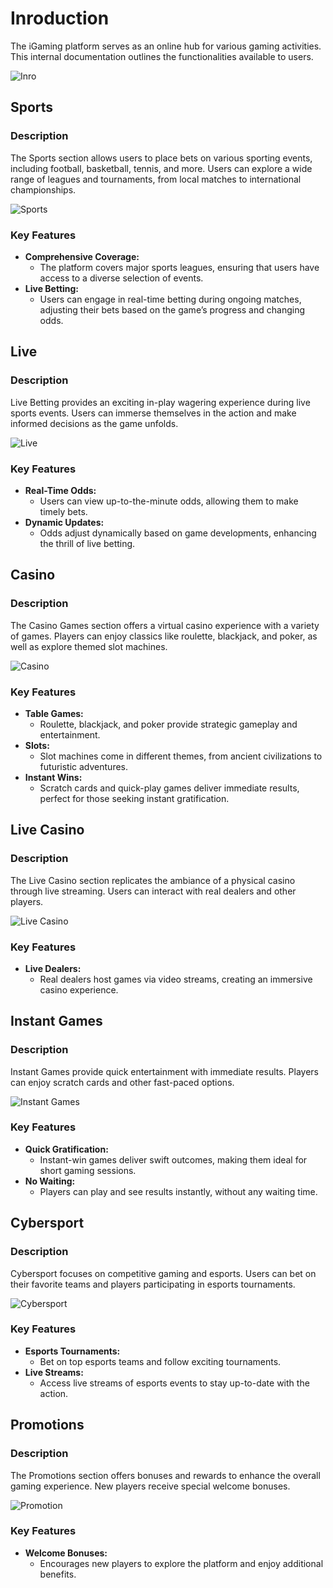 # Inroduction
The iGaming platform serves as an online hub for various gaming activities. This internal documentation outlines the functionalities available to users.

![Inro](https://github.com/Zxcursed1654/evo/assets/170832101/e8f959eb-e33f-453c-906f-0ef914850ed4)


## Sports

### Description

The Sports section allows users to place bets on various sporting events, including football, basketball, tennis, and more. Users can explore a wide range of leagues and tournaments, from local matches to international championships.

![Sports](https://github.com/Zxcursed1654/evo/assets/170832101/1f83b603-ac2b-432d-8fd7-ee9224466608)


### Key Features

- **Comprehensive Coverage:**
  - The platform covers major sports leagues, ensuring that users have access to a diverse selection of events.
- **Live Betting:**
  - Users can engage in real-time betting during ongoing matches, adjusting their bets based on the game’s progress and changing odds.

## Live

### Description

Live Betting provides an exciting in-play wagering experience during live sports events. Users can immerse themselves in the action and make informed decisions as the game unfolds.

![Live](https://github.com/Zxcursed1654/evo/assets/170832101/6c7bdca1-21bd-4f55-975d-1fea43537b86)


### Key Features

- **Real-Time Odds:**
  - Users can view up-to-the-minute odds, allowing them to make timely bets.
- **Dynamic Updates:**
  - Odds adjust dynamically based on game developments, enhancing the thrill of live betting.

## Casino

### Description

The Casino Games section offers a virtual casino experience with a variety of games. Players can enjoy classics like roulette, blackjack, and poker, as well as explore themed slot machines.

![Casino](https://github.com/Zxcursed1654/evo/assets/170832101/cfb044b2-99f2-488f-b022-1f4b60c6e9ea)


### Key Features

- **Table Games:**
  - Roulette, blackjack, and poker provide strategic gameplay and entertainment.
- **Slots:**
  - Slot machines come in different themes, from ancient civilizations to futuristic adventures.
- **Instant Wins:**
  - Scratch cards and quick-play games deliver immediate results, perfect for those seeking instant gratification.

## Live Casino

### Description

The Live Casino section replicates the ambiance of a physical casino through live streaming. Users can interact with real dealers and other players.

![Live Casino](https://github.com/Zxcursed1654/evo/assets/170832101/3cb41b02-0fde-4ad2-96ae-f4964ce537d3)


### Key Features

- **Live Dealers:**
  - Real dealers host games via video streams, creating an immersive casino experience.

## Instant Games

### Description

Instant Games provide quick entertainment with immediate results. Players can enjoy scratch cards and other fast-paced options.

![Instant Games](https://github.com/Zxcursed1654/evo/assets/170832101/c3def882-e9a7-41f6-a03b-48e780a571f3)

### Key Features

- **Quick Gratification:**
  - Instant-win games deliver swift outcomes, making them ideal for short gaming sessions.
- **No Waiting:**
  - Players can play and see results instantly, without any waiting time.

## Cybersport

### Description

Cybersport focuses on competitive gaming and esports. Users can bet on their favorite teams and players participating in esports tournaments.

![Cybersport](https://github.com/Zxcursed1654/evo/assets/170832101/217dd933-053c-42c7-83f6-21e8fa32258c)

### Key Features

- **Esports Tournaments:**
  - Bet on top esports teams and follow exciting tournaments.
- **Live Streams:**
  - Access live streams of esports events to stay up-to-date with the action.

## Promotions

### Description

The Promotions section offers bonuses and rewards to enhance the overall gaming experience. New players receive special welcome bonuses.

![Promotion](https://github.com/techwriter-lekos/evo/assets/170828318/e7d610a0-b348-475d-ae63-1b19f3717b3e)

### Key Features

- **Welcome Bonuses:**
  - Encourages new players to explore the platform and enjoy additional benefits.
